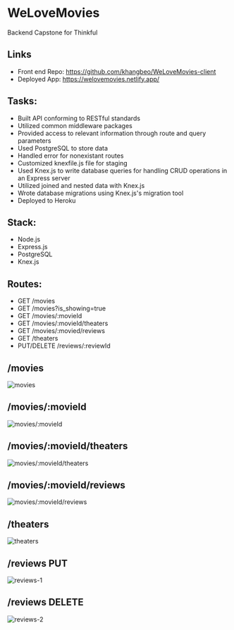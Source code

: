 # WeLoveMovies
Backend Capstone for Thinkful

## Links
* Front end Repo: https://github.com/khangbeo/WeLoveMovies-client
* Deployed App: https://welovemovies.netlify.app/

## Tasks:
* Built API conforming to RESTful standards
* Utilized common middleware packages
* Provided access to relevant information through route and query parameters
* Used PostgreSQL to store data
* Handled error for nonexistant routes
* Customized knexfile.js file for staging
* Used Knex.js to write database queries for handling CRUD operations in an Express server
* Utilized joined and nested data with Knex.js
* Wrote database migrations using Knex.js's migration tool
* Deployed to Heroku

## Stack:
* Node.js
* Express.js
* PostgreSQL
* Knex.js

## Routes:
* GET /movies
* GET /movies?is_showing=true
* GET /movies/:movieId
* GET /movies/:movieId/theaters
* GET /movies/:movied/reviews
* GET /theaters
* PUT/DELETE /reviews/:reviewId 

## /movies
![movies](/images/movies.PNG)

## /movies/:movieId
![movies/:movieId](/images/movies-movieId.PNG)

## /movies/:movieId/theaters
![movies/:movieId/theaters](/images/movies-movieId-theaters.PNG)

## /movies/:movieId/reviews
![movies/:movieId/reviews](/images/movies-movieId-reviews.PNG)

## /theaters
![theaters](/images/theaters.PNG)

## /reviews PUT
![reviews-1](/images/reviews-reviewId-1.PNG)

## /reviews DELETE
![reviews-2](/images/reviews-reviewId-2.PNG)

